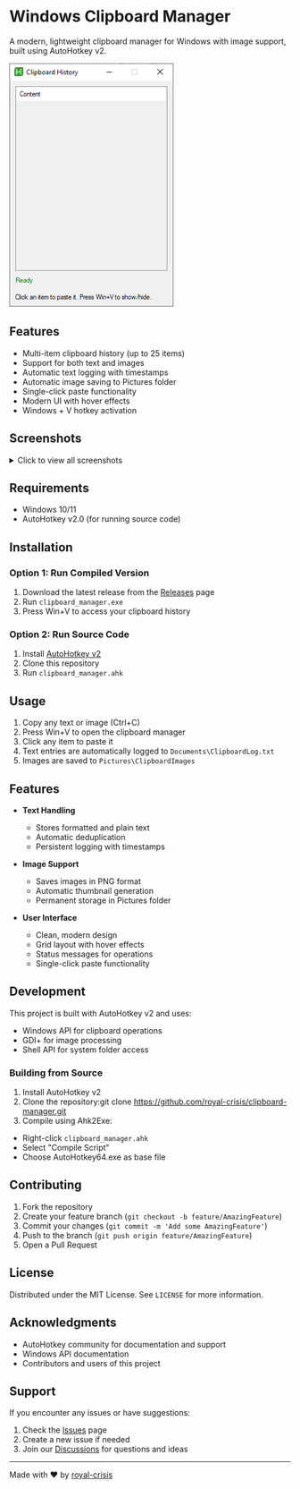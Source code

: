 # Windows Clipboard Manager

A modern, lightweight clipboard manager for Windows with image support, built using AutoHotkey v2.

![Main Interface](Screenshots/Capture.PNG)

## Features

- Multi-item clipboard history (up to 25 items)
- Support for both text and images
- Automatic text logging with timestamps
- Automatic image saving to Pictures folder
- Single-click paste functionality
- Modern UI with hover effects
- Windows + V hotkey activation

## Screenshots

<details>
<summary>Click to view all screenshots</summary>

### Main Interface
![Main Interface](Screenshots/Capture.PNG)

### Text and Image Support
![Text Support](Screenshots/Capture2.PNG)
![Image Support](Screenshots/Capture2.PNG)

</details>

## Requirements

- Windows 10/11
- AutoHotkey v2.0 (for running source code)

## Installation

### Option 1: Run Compiled Version
1. Download the latest release from the [Releases](../../releases) page
2. Run `clipboard_manager.exe`
3. Press Win+V to access your clipboard history

### Option 2: Run Source Code
1. Install [AutoHotkey v2](https://www.autohotkey.com/)
2. Clone this repository
3. Run `clipboard_manager.ahk`

## Usage

1. Copy any text or image (Ctrl+C)
2. Press Win+V to open the clipboard manager
3. Click any item to paste it
4. Text entries are automatically logged to `Documents\ClipboardLog.txt`
5. Images are saved to `Pictures\ClipboardImages`

## Features

- **Text Handling**
  - Stores formatted and plain text
  - Automatic deduplication
  - Persistent logging with timestamps

- **Image Support**
  - Saves images in PNG format
  - Automatic thumbnail generation
  - Permanent storage in Pictures folder

- **User Interface**
  - Clean, modern design
  - Grid layout with hover effects
  - Status messages for operations
  - Single-click paste functionality

## Development

This project is built with AutoHotkey v2 and uses:
- Windows API for clipboard operations
- GDI+ for image processing
- Shell API for system folder access

### Building from Source

1. Install AutoHotkey v2
2. Clone the repository:git clone https://github.com/royal-crisis/clipboard-manager.git
3. Compile using Ahk2Exe:
- Right-click `clipboard_manager.ahk`
- Select "Compile Script"
- Choose AutoHotkey64.exe as base file

## Contributing

1. Fork the repository
2. Create your feature branch (`git checkout -b feature/AmazingFeature`)
3. Commit your changes (`git commit -m 'Add some AmazingFeature'`)
4. Push to the branch (`git push origin feature/AmazingFeature`)
5. Open a Pull Request

## License

Distributed under the MIT License. See `LICENSE` for more information.

## Acknowledgments

- AutoHotkey community for documentation and support
- Windows API documentation
- Contributors and users of this project

## Support

If you encounter any issues or have suggestions:
1. Check the [Issues](../../issues) page
2. Create a new issue if needed
3. Join our [Discussions](../../discussions) for questions and ideas

---
Made with ❤️ by [royal-crisis](https://github.com/royal-crisis)
